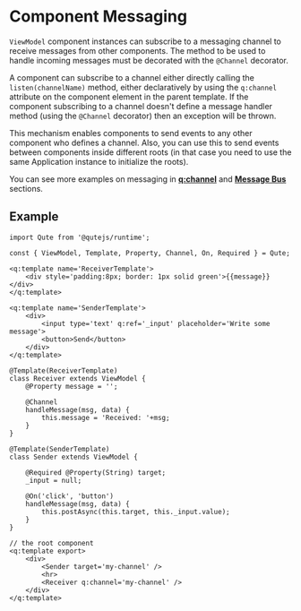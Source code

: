 # Component Messaging

`ViewModel` component instances can subscribe to a messaging channel to receive messages from other components. The method to be used to handle incoming messages must be decorated with the `@Channel` decorator.

A component can subscribe to a channel either directly calling the `listen(channelName)` method, either declaratively by using the `q:channel` attribute on the component element in the parent template. If the component subscribing to a channel doesn't define a message handler method (using the `@Channel` decorator) then an exception will be thrown.

This mechanism enables components to send events to any other component who defines a channel. Also, you can use this to send events between components inside different roots (in that case you need to use the same Application instance to initialize the roots).

You can see more examples on messaging in **[q:channel](#/attributes/q-channel)** and **[Message Bus](#/app/bus)** sections.

## Example

```jsq
import Qute from '@qutejs/runtime';

const { ViewModel, Template, Property, Channel, On, Required } = Qute;

<q:template name='ReceiverTemplate'>
    <div style='padding:8px; border: 1px solid green'>{{message}}</div>
</q:template>

<q:template name='SenderTemplate'>
    <div>
        <input type='text' q:ref='_input' placeholder='Write some message'>
        <button>Send</button>
    </div>
</q:template>

@Template(ReceiverTemplate)
class Receiver extends ViewModel {
    @Property message = '';

    @Channel
    handleMessage(msg, data) {
        this.message = 'Received: '+msg;
    }
}

@Template(SenderTemplate)
class Sender extends ViewModel {

    @Required @Property(String) target;
    _input = null;

    @On('click', 'button')
    handleMessage(msg, data) {
        this.postAsync(this.target, this._input.value);
    }
}

// the root component
<q:template export>
    <div>
        <Sender target='my-channel' />
        <hr>
        <Receiver q:channel='my-channel' />
    </div>
</q:template>
```